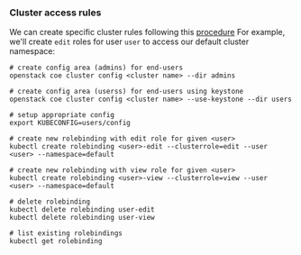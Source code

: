 ### Cluster access rules
We can create specific cluster rules following this
[procedure](http://clouddocs.web.cern.ch/clouddocs/containers/tutorials/kubernetes-keystone-authentication.html)
For example, we'll create `edit` roles for user `user` to access our default
cluster namespace:

```
# create config area (admins) for end-users
openstack coe cluster config <cluster name> --dir admins

# create config area (userss) for end-users using keystone
openstack coe cluster config <cluster name> --use-keystone --dir users

# setup appropriate config
export KUBECONFIG=users/config

# create new rolebinding with edit role for given <user>
kubectl create rolebinding <user>-edit --clusterrole=edit --user <user> --namespace=default

# create new rolebinding with view role for given <user>
kubectl create rolebinding <user>-view --clusterrole=view --user <user> --namespace=default

# delete rolebinding
kubectl delete rolebinding user-edit
kubectl delete rolebinding user-view

# list existing rolebindings
kubectl get rolebinding
```
